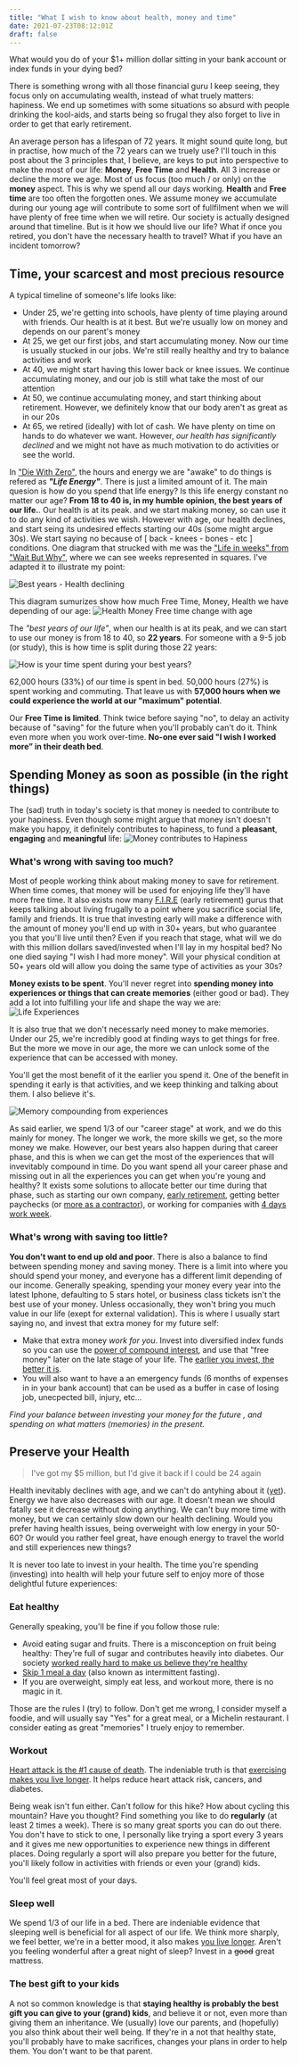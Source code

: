 ```yaml
---
title: "What I wish to know about health, money and time"
date: 2021-07-23T08:12:01Z
draft: false
---
```

What would you do of your $1+ million dollar sitting in your bank account or index funds in your dying bed? 

There is something wrong with all those financial guru I keep seeing, they focus only on accumulating wealth, instead of what truely matters: hapiness.  We end up sometimes with some situations so absurd with people drinking the kool-aids, and starts being so frugal they also forget to live in order to get that early retirement.

An average person has a lifespan of 72 years. It might sound quite long, but in practise, how much of the 72 years can we truely use?  I'll touch in this post about the 3 principles that, I believe, are keys to put into perspective to make the most of our life: **Money**, **Free Time** and **Health**. All 3 increase or decline the more we age. Most of us focus (too much / or only) on the **money** aspect. This is why we spend all our days working. **Health** and **Free time** are too often the forgotten ones. We assume money we accumulate during our young age will contribute to some sort of fullfilment when we will have plenty of free time when we will retire. Our society is actually designed around that timeline. But is it how we should live our life? What if once you retired, you don't have the necessary health to travel? What if you have an incident tomorrow?

## Time, your scarcest and most precious resource

A typical timeline of someone's life looks like: 

- Under 25, we're getting into schools, have plenty of time playing around with friends. Our health is at it best. But we're usually low on money and depends on our parent's money
- At 25, we get our first jobs, and start accumulating money. Now our time is usually stucked in our jobs. We're still really healthy and try to balance activities and work     
- At 40, we might start having this lower back or knee issues. We continue accumulating money, and our job is still what take the most of our attention
- At 50, we continue accumulating money, and start thinking about retirement. However, we definitely know that our body aren't as great as in our 20s
- At 65, we retired (ideally) with lot of cash. We have plenty on time on hands to do whatever we want. However, *our health has significantly declined* and we might not have as much motivation to do activities or see the world. 

In ["Die With Zero"](https://www.goodreads.com/book/show/52950915-die-with-zero), the hours and energy we are "awake" to do things is refered as _**"Life Energy"**_. There is just a limited amount of it. The main quesion is how do you spend that life energy? Is this life energy constant no matter our age? 
**From 18 to 40 is, in my humble opinion, the best years of our life.**. Our health is at its peak. and we start making money, so can use it to do any kind of activities we wish. However with age, our health declines, and start seing its undesired effects starting our 40s (some might argue 30s). We start saying no because of [ back - knees - bones - etc ] conditions. One diagram that strucked with me was the ["Life in weeks" from "Wait But Why"](https://waitbutwhy.com/2014/05/life-weeks.html), where we can see weeks represented in squares. I've adapted it to illustrate my point: 

![Best years - Health declining](/img/best-years-health.jpg)

This diagram sumurizes show how much Free Time, Money, Health we have depending of our age:
![Health Money Free time change with age](/img/health-money-free-time.jpg)

The _"best years of our life"_, when our health is at its peak, and we can start to use our money is from 18 to 40, so **22 years**. For someone with a 9-5 job (or study), this is how time is split during those 22 years: 

![How is your time spent during your best years?](/img/best-years-time-is-spent.png)

62,000 hours (33%) of our time is spent in bed. 50,000 hours (27%) is spent working and commuting. That leave us with **57,000 hours when we could experience the world at our "maximum" potential**.

Our **Free Time is limited**. Think twice before saying "no", to delay an activity because of "saving" for the future when you'll probably can't do it. Think even more when you work over-time.  **No-one ever said "I wish I worked more” in their death bed**.

## Spending Money as soon as possible (in the right things)

The (sad) truth in today's society is that money is needed to contribute to your hapiness. Even though some might argue that money isn't doesn't make you happy, it definitely contributes to hapiness, to fund a **pleasant**, **engaging** and **meaningful** life: 
![Money contributes to Hapiness](/img/money-contributes-to-hapiness.jpg)

### What's wrong with saving too much?

Most of people working think about making money to save for retirement. When time comes, that money will be used for enjoying life they'll have more free time. It also exists now many [F.I.R.E](https://en.wikipedia.org/wiki/FIRE_movement) (early retirement) gurus that keeps talking about living frugally to a point where you sacrifice social life, family and friends. It is true that investing early will make a difference with the amount of money you'll end up with in 30+ years, but who guarantee you that you'll live until then? Even if you reach that stage, what will we do with this million dollars saved/invested when I'll lay in my hospital bed? No one died saying "I wish I had more money". Will your physical condition at 50+ years old will allow you doing the same type of activities as your 30s?

**Money exists to be spent**. You'll never regret into **spending money into experiences or things that can create memories** (either good or bad). They add a lot into fulfilling your life and shape the way we are: 
![Life Experiences](/img/life-experiences.jpg)

It is also true that we don't necessarly need money to make memories. Under our 25, we're incredibly good at finding ways to get things for free. But the more we move in our age, the more we can unlock some of the experience that can be accessed with money.

You'll get the most benefit of it the earlier you spend it. One of the benefit in spending it early is that activities, and we keep thinking and talking about them. I also believe it's. 

![Memory compounding from experiences](/img/memory-compunding.jpg)

As said earlier, we spend 1/3 of our "career stage" at work, and we do this mainly for money. The longer we work, the more skills we get, so the more money we make. However, our best years also happen during that career phase, and this is when we can get the most of the experiences that will invevitably compound in time. Do you want spend all your career phase and missing out in all the experiences you can get when you're young and healthy? It exists some solutions to allocate better our time during that phase, such as starting our own company, [early retirement](https://www.investopedia.com/terms/f/financial-independence-retire-early-fire.asp), getting better paychecks (or [more as a contractor](https://training.kalzumeus.com/newsletters/archive/consulting_1)), or working for companies with [4 days work week](https://4dayweek.io?ref=todaypurpose.com). 


### What's wrong with saving too little?

**You don't want to end up old and poor**. There is also a balance to find between spending money and saving money. There is a limit into where you should spend your money, and everyone has a different limit depending of our income. Generally speaking, spending your money every year into the latest Iphone, defaulting to 5 stars hotel, or business class tickets isn't the best use of your money. Unless occasionally, they won't bring you much value in our life (exept for external validation). This is where I usually start saying no, and invest that extra money for my future self: 

- Make that extra money _work for you_. Invest into diversified index funds so you can use the [power of compound interest](https://www.investopedia.com/terms/c/compoundinterest.asp#growth-of-compound-interest), and use that "free money" later on the late stage of your life. The [earlier you invest, the better it is](https://ofdollarsanddata.com/go-big-then-stop/?ref=todaypurpose.com).
- You will also want to have a an emergency funds (6 months of expenses in in your bank account) that can be used as a buffer in case of losing job, unecpected bill, injury, etc...

_Find your balance between investing your money for the future , and spending on what matters (memories) in the present._


## Preserve your Health

> I've got my $5 million, but I'd give it back if I could be 24 again

Health inevitably declines with age, and we can't do antyhing about it ([yet](https://www.youtube.com/watch?v=9nXop2lLDa4)). Energy we have also decreases with our age. It doesn't mean we should fatally see it decrease without doing anything. We can't buy more time with money, but we can certainly slow down our health declining. Would you prefer having health issues, being overweight with low energy in your 50-60? Or would you rather feel great, have enough energy to travel the world and still experiences new things? 

It is never too late to invest in your health. The time you're spending (investing) into health will help your future self to enjoy more of those delightful future experiences: 

### Eat healthy
Generally speaking, you'll be fine if you follow those rule: 

- Avoid eating sugar and fruits. There is a misconception on fruit being healthy: They're full of sugar and contributes heavily into diabetes. Our society [worked really hard to make us believe they're healthy](https://www.sciencealert.com/fruits-vegetables-before-domestication-photos-genetically-modified-food-natural)
- [Skip 1 meal a day](https://youtu.be/jhKZIq3SlYE?t=2939) (also known as intermittent fasting).
- If you are overweight, simply eat less, and workout more, there is no magic in it.

Those are the rules I (try) to follow. Don't get me wrong, I consider myself a foodie, and will usually say "Yes" for a great meal, or a Michelin restaurant. I consider eating as great "memories" I truely enjoy to remember. 

### Workout
[Heart attack is the #1 cause of death](https://www.cdc.gov/nchs/fastats/leading-causes-of-death.htm). The indeniable truth is that [exercising makes you live longer](https://youtu.be/jhKZIq3SlYE?t=3880). It helps reduce heart attack risk, cancers, and diabetes.  

Being weak isn't fun either. Can't follow for this hike? How about cycling this mountain? Have you thought? Find something you like to do **regularly** (at least 2 times a week). There is so many great sports you can do out there. You don't have to stick to one, I personally like trying a sport every 3 years and it gives me new opportunities to experience new things in different places. Doing regularly a sport will also prepare you better for the future, you'll likely follow in activities with friends or even your (grand) kids. 

You'll feel great most of your days.

### Sleep well
We spend 1/3 of our life in a bed. There are indeniable evidence that sleeping well is beneficial for all aspect of our life. We think more sharply, we feel better, we're in a better mood, it also makes [you live longer](https://youtu.be/jhKZIq3SlYE?t=4202). Aren't you feeling wonderful after a great night of sleep? Invest in a ~~good~~ great mattress.

### The best gift to your kids
A not so common knowledge is that **staying healthy is probably the best gift you can give to your (grand) kids**, and believe it or not, even more than giving them an inheritance. We (usually) love our parents, and (hopefully) you also think about their well being. If they're in a not that healthy state, you'll probably have to make sacrifices, changes your plans in order to help them. You don't want to be that parent. 